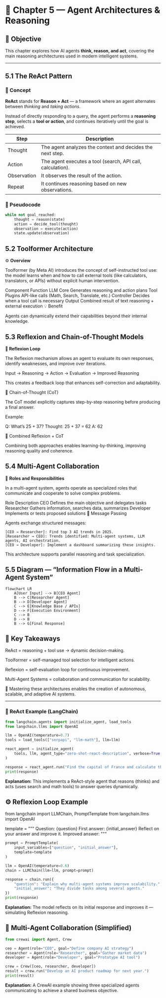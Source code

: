 # 🧠 Chapter 5 — Agent Architectures & Reasoning

## 🎯 Objective
This chapter explores how AI agents **think, reason, and act**, covering the main reasoning architectures used in modern intelligent systems.

---

## 5.1 The ReAct Pattern

### 🧩 Concept
**ReAct** stands for **Reason + Act** — a framework where an agent alternates between *thinking* and *taking actions*.

Instead of directly responding to a query, the agent performs a **reasoning step**, selects a **tool or action**, and continues iteratively until the goal is achieved.

| Step | Description |
|------|--------------|
| Thought | The agent analyzes the context and decides the next step. |
| Action | The agent executes a tool (search, API call, calculation). |
| Observation | It observes the result of the action. |
| Repeat | It continues reasoning based on new observations. |

### 🧠 Pseudocode
```python
while not goal_reached:
    thought = reason(state)
    action = decide_tool(thought)
    observation = execute(action)
    state.update(observation)
````

## 5.2 Toolformer Architecture
⚙️ **Overview**

Toolformer (by Meta AI) introduces the concept of self-instructed tool use:
the model learns when and how to call external tools (like calculators, translators, or APIs) without explicit human intervention.

Component	Function
LLM Core	Generates reasoning and action plans
Tool Plugins	API-like calls (Math, Search, Translate, etc.)
Controller	Decides when a tool call is necessary
Output	Combined result of text reasoning + external execution
💡 Benefit

Agents can dynamically extend their capabilities beyond their internal knowledge.

## 5.3 Reflexion and Chain-of-Thought Models
**🧩 Reflexion Loop**

The Reflexion mechanism allows an agent to evaluate its own responses, identify weaknesses, and improve over iterations.

Input → Reasoning → Action → Evaluation → Improved Reasoning


This creates a feedback loop that enhances self-correction and adaptability.

🧠 Chain-of-Thought (CoT)

The CoT model explicitly captures step-by-step reasoning before producing a final answer.

Example:

Q: What’s 25 + 37?
Thought: 25 + 37 = 62
A: 62

🚀 Combined Reflexion + CoT

Combining both approaches enables learning-by-thinking, improving reasoning quality and coherence.

## 5.4 Multi-Agent Collaboration
🧩 **Roles and Responsibilities**

In a multi-agent system, agents operate as specialized roles that communicate and cooperate to solve complex problems.

Role	Description
CEO	Defines the main objective and delegates tasks
Researcher	Gathers information, searches data, summarizes
Developer	Implements or tests proposed solutions
💬 Message Passing

Agents exchange structured messages:
````
[CEO → Researcher]: Find top 3 AI trends in 2025.
[Researcher → CEO]: Trends identified: Multi-agent systems, LLM agents, AI orchestration.
[CEO → Developer]: Implement a dashboard summarizing these insights.
````

This architecture supports parallel reasoning and task specialization.

## 5.5 Diagram — “Information Flow in a Multi-Agent System”
````
flowchart LR
    A[User Input] --> B[CEO Agent]
    B --> C[Researcher Agent]
    B --> D[Developer Agent]
    C --> E[Knowledge Base / APIs]
    D --> F[Execution Environment]
    C --> B
    D --> B
    B --> G[Final Response]
````

## 🧩 Key Takeaways

ReAct = reasoning + tool use → dynamic decision-making.

Toolformer = self-managed tool selection for intelligent actions.

Reflexion = self-evaluation loop for continuous improvement.

Multi-Agent Systems = collaboration and communication for scalability.

🧠 Mastering these architectures enables the creation of autonomous, scalable, and adaptive AI systems.

---

### 🧠 ReAct Example (LangChain)

```python
from langchain.agents import initialize_agent, load_tools
from langchain.llms import OpenAI

llm = OpenAI(temperature=0.7)
tools = load_tools(["serpapi", "llm-math"], llm=llm)

react_agent = initialize_agent(
    tools, llm, agent_type="zero-shot-react-description", verbose=True
)

response = react_agent.run("Find the capital of France and calculate the number of letters in it.")
print(response)
````

**Explanation:**
This implements a ReAct-style agent that reasons (thinks) and acts (uses search and math tools) to answer queries dynamically.

## ⚙️ Reflexion Loop Example
from langchain import LLMChain, PromptTemplate
from langchain.llms import OpenAI

template = """
Question: {question}
First answer: {initial_answer}
Reflect on your answer and improve it.
Improved answer:
"""
````python
prompt = PromptTemplate(
    input_variables=["question", "initial_answer"],
    template=template
)

llm = OpenAI(temperature=0.6)
chain = LLMChain(llm=llm, prompt=prompt)

response = chain.run({
    "question": "Explain why multi-agent systems improve scalability.",
    "initial_answer": "They divide tasks among several agents."
})
print(response)
````

**Explanation:**
The model reflects on its initial response and improves it — simulating Reflexion reasoning.

## 🧩 Multi-Agent Collaboration (Simplified)

````python
from crewai import Agent, Crew

ceo = Agent(role="CEO", goal="Define company AI strategy")
researcher = Agent(role="Researcher", goal="Gather market data")
developer = Agent(role="Developer", goal="Prototype AI tool")

crew = Crew([ceo, researcher, developer])
result = crew.run("Develop an AI product roadmap for next year.")
print(result)
````

**Explanation:**
A CrewAI example showing three specialized agents communicating to achieve a shared business objective.








